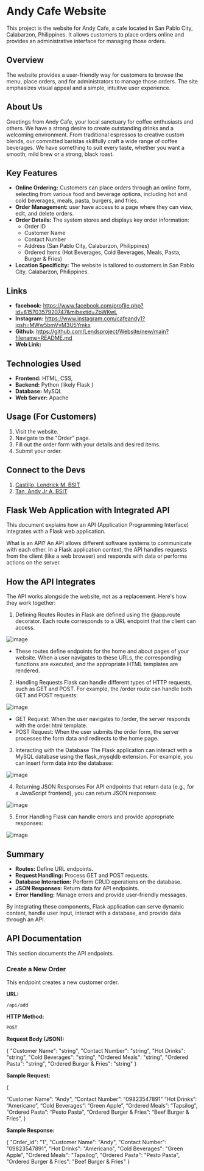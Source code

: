 # Andy Cafe Website

This project is the website for Andy Cafe, a cafe located in San Pablo City, Calabarzon, Philippines. It allows customers to place orders online and provides an administrative interface for managing those orders.

## Overview

The website provides a user-friendly way for customers to browse the menu, place orders, and for administrators to manage those orders. The site emphasizes visual appeal and a simple, intuitive user experience.

## About Us
Greetings from Andy Cafe, your local sanctuary for coffee enthusiasts and others. 
We have a strong desire to create outstanding drinks and a welcoming environment. 
From traditional espressos to creative custom blends, our committed baristas skillfully craft a wide range of coffee beverages.
We have something to suit every taste, whether you want a smooth, mild brew or a strong, black roast.

## Key Features

*   **Online Ordering:** Customers can place orders through an online form, selecting from various food and beverage options, including hot and cold beverages, meals, pasta, burgers, and fries.
*   **Order Management:** user have access to a page where they can view, edit, and delete orders.
*   **Order Details:** The system stores and displays key order information:
    *   Order ID
    *   Customer Name
    *   Contact Number
    *   Address (San Pablo City, Calabarzon, Philippines)
    *   Ordered Items (Hot Beverages, Cold Beverages, Meals, Pasta, Burger & Fries)
*   **Location Specificity:** The website is tailored to customers in San Pablo City, Calabarzon, Philippines.

## Links
*   **facebook:** https://www.facebook.com/profile.php?id=61570357920747&mibextid=ZbWKwL
*   **Instagram:** https://www.instagram.com/cafeandy1?igsh=MWw5bmVvM3U5Ymkx
*   **Github:** https://github.com/Lendsproject/Website/new/main?filename=README.md
*   **Web Link:** 



## Technologies Used

*   **Frontend:** HTML, CSS, 
*   **Backend:** Python (likely Flask )
*   **Database:** MySQL
*   **Web Server:** Apache 

## Usage (For Customers)

1.  Visit the website.
2.  Navigate to the "Order" page.
3.  Fill out the order form with your details and desired items.
4.  Submit your order.

## Connect to the Devs
1.  [Castillo, Lendrick M. BSIT](https://www.facebook.com/lendrick.castillo.9)
2.  [Tan, Andy Jr A. BSIT](https://www.facebook.com/andyjr.tan.5?mibextid=ZbWKwL)


## Flask Web Application with Integrated API
This document explains how an API (Application Programming Interface) integrates with a Flask web application.

What is an API?
An API allows different software systems to communicate with each other. In a Flask application context, the API handles requests from the client (like a web browser) and responds with data or performs actions on the server.

## How the API Integrates
The API works alongside the website, not as a replacement. Here's how they work together:

1. Defining Routes
Routes in Flask are defined using the @app.route decorator. Each route corresponds to a URL endpoint that the client can access.

![image](https://github.com/user-attachments/assets/94daae4c-6c13-45d8-b22f-7ac0966de544)

- These routes define endpoints for the home and about pages of your website. When a user navigates to these URLs, the corresponding functions are executed, and the appropriate HTML templates are rendered.


2. Handling Requests
Flask can handle different types of HTTP requests, such as GET and POST. For example, the /order route can handle both GET and POST requests:

![image](https://github.com/user-attachments/assets/97b91924-af05-434c-8690-69a99bb31dc7)

- GET Request: When the user navigates to /order, the server responds with the order.html template.
- POST Request: When the user submits the order form, the server processes the form data and redirects to the home page.


3. Interacting with the Database
The Flask application can interact with a MySQL database using the flask_mysqldb extension. For example, you can insert form data into the database:

![image](https://github.com/user-attachments/assets/b3192859-5ab1-4908-b314-aa8e767431ec)

4. Returning JSON Responses
For API endpoints that return data (e.g., for a JavaScript frontend), you can return JSON responses:

![image](https://github.com/user-attachments/assets/91099b21-e34b-4c91-91cc-e71822ae153e)

5. Error Handling
Flask can handle errors and provide appropriate responses:

![image](https://github.com/user-attachments/assets/0aa9b1b0-f4bc-49d5-b734-f7999b6979ed)

## Summary
*  **Routes:** Define URL endpoints.
*  **Request Handling:** Process GET and POST requests.
*  **Database Interaction:** Perform CRUD operations on the database.
*  **JSON Responses:** Return data for API endpoints.
*  **Error Handling:** Manage errors and provide user-friendly messages.
  
By integrating these components, Flask application can serve dynamic content, handle user input, interact with a database, and provide data through an API.


## API Documentation

This section documents the API endpoints.

### Create a New Order

This endpoint creates a new customer order.

**URL:**

`/api/add`

**HTTP Method:**

`POST`

**Request Body (JSON):**

{
  "Customer Name": "string",
  "Contact Number": "string", 
  "Hot Drinks": "string",
  "Cold Beverages": "string",
  "Ordered Meals": "string",
  "Ordered Pasta": "string",
  "Ordered Burger & Fries": "string"
}     


**Sample Request:**

{

 “Customer Name”: “Andy”,
 “Contact Number”: “09823547891”
 “Hot Drinks”: “Americano”,
 “Cold Beverages”: “Green Apple”,
 “Ordered Meals”: “Tapsilog”,
 “Ordered Pasta”: “Pesto Pasta”,
 “Ordered Burger & Fries”: “Beef Burger & Fries”,
 }


**Sample Response:**

{
  "Order_id": "1",
  "Customer Name": "Andy",
  "Contact Number": "09823547891",
  "Hot Drinks": "Americano",
  "Cold Beverages": "Green Apple",
  "Ordered Meals": "Tapsilog",
  "Ordered Pasta": "Pesto Pasta",
  "Ordered Burger & Fries": "Beef Burger & Fries"
}







